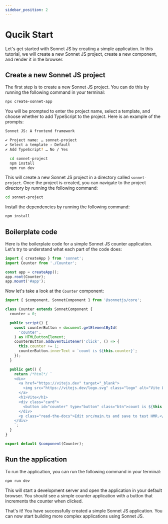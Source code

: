 ```yaml
---
sidebar_position: 2
---
```


# Qucik Start

Let's get started with Sonnet JS by creating a simple application. In this tutorial, we will create a new Sonnet JS project, create a new component, and render it in the browser.

## Create a new Sonnet JS project

The first step is to create a new Sonnet JS project. You can do this by running the following command in your terminal:

```bash
npx create-sonnet-app
```

You will be prompted to enter the project name, select a template, and choose whether to add TypeScript to the project. Here is an example of the prompts:

```bash
Sonnet JS: A frontend framework

✔ Project name: … sonnet-project
✔ Select a template › Default
✔ Add TypeScript? … No / Yes

  cd sonnet-project
  npm install
  npm run dev
```

This will create a new Sonnet JS project in a directory called `sonnet-project`. Once the project is created, you can navigate to the project directory by running the following command:

```bash
cd sonnet-project
```

Install the dependencies by running the following command:

```bash
npm install
```

## Boilerplate code

Here is the boilerplate code for a simple Sonnet JS counter application. Let's try to understand what each part of the code does:

```typescript title=src/main.ts
import { createApp } from 'sonnet';
import Counter from './Counter';

const app = createApp();
app.root(Counter);
app.mount('#app');
```

Now let's take a look at the `Counter` component:

```typescript title=src/Counter.ts
import { $component, SonnetComponent } from '@sonnetjs/core';

class Counter extends SonnetComponent {
  counter = 0;

  public script() {
    const counterButton = document.getElementById(
      'counter',
    ) as HTMLButtonElement;
    counterButton.addEventListener('click', () => {
      this.counter += 1;
      counterButton.innerText = `count is ${this.counter}`;
    });
  }

  public get() {
    return /*html*/ `
    <div>
      <a href="https://vitejs.dev" target="_blank">
        <img src="https://vitejs.dev/logo.svg" class="logo" alt="Vite Logo" />
      </a>
      <h1>Vite</h1>
      <div class="card">
        <button id="counter" type="button" class="btn">count is ${this.counter}</button>
      </div>
      <p class="read-the-docs">Edit src/main.ts and save to test HMR.</p>
    </div>
    `;
  }
}

export default $component(Counter);
```

## Run the application

To run the application, you can run the following command in your terminal:

```bash
npm run dev
```

This will start a development server and open the application in your default browser. You should see a simple counter application with a button that increments the counter when clicked.

That's it! You have successfully created a simple Sonnet JS application. You can now start building more complex applications using Sonnet JS. 
